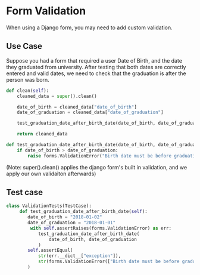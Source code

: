 # Form Validation

When using a Django form, you may need to add custom validation.


## Use Case

Suppose you had a form that required a user Date of Birth, and the date they graduated from university. After testing that both dates are correctly entered and valid dates, we need to check that the graduation is after the person was born.

```python
def clean(self):
    cleaned_data = super().clean()

    date_of_birth = cleaned_data["date_of_birth"]
    date_of_graduation = cleaned_data["date_of_graduation"]

    test_graduation_date_after_birth_date(date_of_birth, date_of_graduation)

    return cleaned_data

def test_graduation_date_after_birth_date(date_of_birth, date_of_graduation):
    if date_of_birth > date_of_graduation:	
        raise forms.ValidationError("Birth date must be before graduation date")
```

(Note: super().clean() applies the django form's built in validation, and we apply our own validaiton afterwards)

## Test case

```python
class ValidationTests(TestCase):
     def test_graduation_date_after_birth_date(self):
        date_of_birth = "2018-01-02"
        date_of_graduation = "2018-01-01"
         with self.assertRaises(forms.ValidationError) as err:
            test_graduation_date_after_birth_date(
                date_of_birth, date_of_graduation
            )
        self.assertEqual(
            str(err.__dict__["exception"]),
            str(forms.ValidationError(["Birth date must be before graduation date"])),
        )
```
